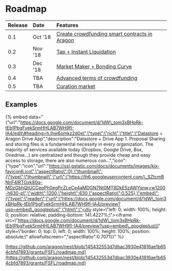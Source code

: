 # Roadmap

| Release | Date | Features |
| :--- | :--- | :--- |
| 0.1 | Oct '18 | [Create crowdfunding smart contracts in Aragon](https://4ire-labs.gitbook.io/apiary/development-plan/0-1) |
| 0.2 | Nov '18 | [Tap + Instant Liquidation](https://4ire-labs.gitbook.io/apiary/development-plan/0-2) |
| 0.3 | Dec '18 | [Market Maker + Bonding Curve](https://4ire-labs.gitbook.io/apiary/development-plan/0-3) |
| 0.4 | TBA | [Advanced terms of crowdfunding](https://4ire-labs.gitbook.io/apiary/development-plan/0-4) |
| 0.5 | TBA | [Curation market](https://4ire-labs.gitbook.io/apiary/development-plan/0-5) |

## Examples

{% embed data="{\"url\":\"https://docs.google.com/document/d/1dW\_tom3xBHpRk-tEb1PbgFvekSrmHHLAB7WH9fI-IA4/edit\#heading=h.lhw6omkz2d0e\",\"type\":\"rich\",\"title\":\"Datastore + Aragon Drive App\",\"description\":\"Datastore + Drive App   1. Proposal  Sharing and storing files is a fundamental necessity in every organization. The majority of services available today \(Dropbox, Google Drive, Box, Onedrive...\) are centralized and though they provide cheap and easy access to storage, there are also numerous con...\",\"icon\":{\"type\":\"icon\",\"url\":\"https://ssl.gstatic.com/docs/documents/images/kix-favicon6.ico\",\"aspectRatio\":0},\"thumbnail\":{\"type\":\"thumbnail\",\"url\":\"https://lh6.googleusercontent.com/\_SZtcmBNnF4lRTGyk80q-MDzGbhQtUCCeqPh0egPcZLeCe4aMDGN7Nt0MT8DkE5zAWYsnw=w1200-h630-p\",\"width\":1200,\"height\":630,\"aspectRatio\":0.525},\"embed\":{\"type\":\"reader\",\"url\":\"https://docs.google.com/document/d/1dW\_tom3xBHpRk-tEb1PbgFvekSrmHHLAB7WH9fI-IA4/preview?usp=embed\_googleplus\",\"html\":\"<div style=\\\"left: 0; width: 100%; height: 0; position: relative; padding-bottom: 141.4227%;\\\"><iframe src=\\\"https://docs.google.com/document/d/1dW\_tom3xBHpRk-tEb1PbgFvekSrmHHLAB7WH9fI-IA4/preview?usp=embed\_googleplus\\\" style=\\\"border: 0; top: 0; left: 0; width: 100%; height: 100%; position: absolute;\\\" allowfullscreen></iframe></div>\",\"aspectRatio\":0.7071}}" %}

[https://github.com/aragon/nest/blob/145432553d7dbac3930e41816ae1b654cbfd7893/grants/FSFL/roadmap.md](https://github.com/aragon/nest/blob/145432553d7dbac3930e41816ae1b654cbfd7893/grants/FSFL/roadmap.md)

